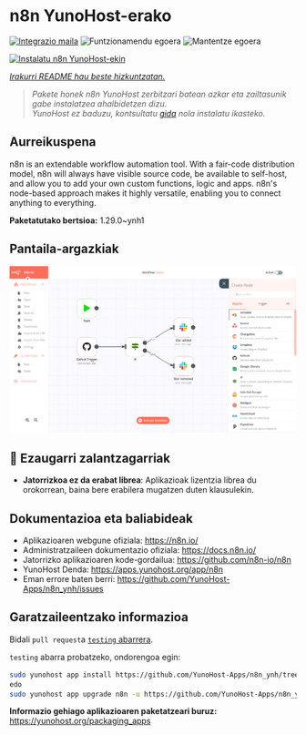 <!--
Ohart ongi: README hau automatikoki sortu da <https://github.com/YunoHost/apps/tree/master/tools/readme_generator>ri esker
EZ editatu eskuz.
-->

# n8n YunoHost-erako

[![Integrazio maila](https://dash.yunohost.org/integration/n8n.svg)](https://dash.yunohost.org/appci/app/n8n) ![Funtzionamendu egoera](https://ci-apps.yunohost.org/ci/badges/n8n.status.svg) ![Mantentze egoera](https://ci-apps.yunohost.org/ci/badges/n8n.maintain.svg)

[![Instalatu n8n YunoHost-ekin](https://install-app.yunohost.org/install-with-yunohost.svg)](https://install-app.yunohost.org/?app=n8n)

*[Irakurri README hau beste hizkuntzatan.](./ALL_README.md)*

> *Pakete honek n8n YunoHost zerbitzari batean azkar eta zailtasunik gabe instalatzea ahalbidetzen dizu.*  
> *YunoHost ez baduzu, kontsultatu [gida](https://yunohost.org/install) nola instalatu ikasteko.*

## Aurreikuspena

n8n is an extendable workflow automation tool. With a fair-code distribution model, n8n will always have visible source code, be available to self-host, and allow you to add your own custom functions, logic and apps. n8n's node-based approach makes it highly versatile, enabling you to connect anything to everything.

**Paketatutako bertsioa:** 1.29.0~ynh1

## Pantaila-argazkiak

![n8n(r)en pantaila-argazkia](./doc/screenshots/n8n-screenshot.png)

## :red_circle: Ezaugarri zalantzagarriak

- **Jatorrizkoa ez da erabat librea**: Aplikazioak lizentzia librea du orokorrean, baina bere erabilera mugatzen duten klausulekin.

## Dokumentazioa eta baliabideak

- Aplikazioaren webgune ofiziala: <https://n8n.io/>
- Administratzaileen dokumentazio ofiziala: <https://docs.n8n.io/>
- Jatorrizko aplikazioaren kode-gordailua: <https://github.com/n8n-io/n8n>
- YunoHost Denda: <https://apps.yunohost.org/app/n8n>
- Eman errore baten berri: <https://github.com/YunoHost-Apps/n8n_ynh/issues>

## Garatzaileentzako informazioa

Bidali `pull request`a [`testing` abarrera](https://github.com/YunoHost-Apps/n8n_ynh/tree/testing).

`testing` abarra probatzeko, ondorengoa egin:

```bash
sudo yunohost app install https://github.com/YunoHost-Apps/n8n_ynh/tree/testing --debug
edo
sudo yunohost app upgrade n8n -u https://github.com/YunoHost-Apps/n8n_ynh/tree/testing --debug
```

**Informazio gehiago aplikazioaren paketatzeari buruz:** <https://yunohost.org/packaging_apps>
